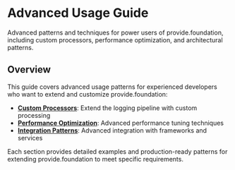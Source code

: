 # Advanced Usage Guide

Advanced patterns and techniques for power users of provide.foundation, including custom processors, performance optimization, and architectural patterns.

## Overview

This guide covers advanced usage patterns for experienced developers who want to extend and customize provide.foundation:
- **[Custom Processors](custom-processors.md)**: Extend the logging pipeline with custom processing
- **[Performance Optimization](performance-optimization.md)**: Advanced performance tuning techniques
- **[Integration Patterns](integration-patterns.md)**: Advanced integration with frameworks and services

Each section provides detailed examples and production-ready patterns for extending provide.foundation to meet specific requirements.